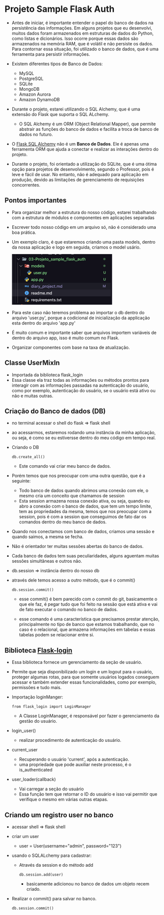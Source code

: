 # Projeto Sample Flask Auth

- Antes de iniciar, é importante entender o papel do banco de dados na persistência das informações. Em alguns projetos que eu desenvolvi, muitos dados foram armazenados em estruturas de dados do Python, como listas e dicionários. Isso ocorre porque essas dados são armazenados na memória RAM, que é volátil e não persiste os dados. Para contornar essa situação, foi utilizado o banco de dados, que é uma ferramenta para persistir informações.

- Existem diferentes tipos de Banco de Dados:
  - MySQL
  - PostgreSQL
  - SQLite
  - MongoDB
  - Amazon Aurora
  - Amazon DynamoDB

- Durante o projeto, estarei utilizando o SQL Alchemy, que é uma extensão do Flask que suporta o SQL ALchemy.
  - O SQL Alchemy é um ORM (Object Relational Mapper), que permite abstrair as funções do banco de dados e facilita a troca de banco de dados no futuro.

- O [Flask SQL Alchemy](https://flask-sqlalchemy.palletsprojects.com/en/3.1.x/) não é um **Banco de Dados**. Ele é apenas uma ferramenta ORM que ajuda a conectar e realizar as interações dentro do projeto.

- Durante o projeto, foi orientado a utilização do SQLite, que é uma ótima opção para projetos de desenvolvimento, segundo o Professor, pois é leve e fácil de usar. No entanto, não é adequado para aplicação em produção, devido as limitações de gerenciamento de requisições concorrentes.

## Pontos importantes

- Para organizar melhor a estrutura do nosso código, estarei trabalhando com a estrutura de módulos e componentes em aplicações separadas
- Escrever todo nosso código em um arquivo só, não é considerado uma boa prática.
- Um exemplo claro, é que estaremos criando uma pasta models, dentro da nossa aplicação e logo em seguida, criamos o model usário.

  ![](./assets/repository_models_user.png)

- Para este caso não teremos problema ao importar o db dentro do arquivo 'user.py', porque a codicional de inicialização da applicação esta dentro do arquivo 'app.py'
- É muito comum e importante saber que arquivos importem variáveis de dentro do arquivo app, isso é muito comum no Flask.
- Organizar componentes com base na taxa de atualização.

## Classe UserMixIn

- Importada da biblioteca flask_login
- Essa classe ela traz todas as informações ou métodos prontos para interagir com as informações passadas na autenticação do usuário, como por exemplo, autenticação do usuário, se o usuário está ativo ou não e muitas outras.

## Criação do Banco de dados (DB)

- no terminal acessar o shell do flask => flask shell
- ao acessarmos, estaremos rodando uma instância da minha aplicação, ou seja, é como se eu estiversse dentro do meu código em tempo real.
- Criando o DB
    >
      db.create_all()

  - Este comando vai criar meu banco de dados.

- Porém temos que nos preocupar com uma outra questão, que é a seguinte:
  - Todo banco de dados quando abrimos uma conexão com ele, o mesmo cria um conceito que chamamos de session
  - Esta session armazena nossa conexão ativa, ou seja, quando eu abro a conexão com o banco de dados, que tem um tempo limite, tem as propriedades da mesma, temos que nos preocupar com a session, pois é com a session que conseguimos de fato dar os comandos dentro do meu banco de dados.

- Quando nos conectamos com banco de dados, criamos uma sessão e quando saimos, a mesma se fecha.
- Não é orientador ter muitas sessões abertas do banco de dados.
- Cada banco de dados tem suas peculiaridades, alguns aguentam muitas sessões simultâneas e outros não.
- db.session => instância dentro do nosso db
- através dele temos acesso a outro método, que é o commit()
    >
      db.session.commit()

  - esse commit() é bem parecido com o commit do git, basicamemte o que ele faz, é pegar tudo que foi feito na sessão que está ativa e vai de fato executar o comando no banco de dados.

  - esse comando é uma característica que precisamos prestar atenção, principalmente no tipo de banco que estamos trabalhando, que no caso é o relacional, que armazena informações em tabelas e essas tabelas podem se relacionar entre si.

## Biblioteca [Flask-login](https://flask-login.readthedocs.io/en/latest/)

- Essa biblioteca fornece um gerenciamento da seção de usuário.
- Permite que seja disponibilizado um login e um logout para o usuário, proteger algumas rotas, para que somente usuários logados conseguem acessar e também extender essas funcionalidades, como por exemplo, permissões e tudo mais.

- Importação loginManger:
    >
      from flask_login import LoginManager

  - A Classe LoginManager, é responsável por fazer o gerenciamento da gestão do usuário.

- login_user()
  
  - realizar procedimento de autenticação do usuário.

- current_user
  
  - Recuperando o usuário 'current', após a autenticação.
  - uma propriedade que pode auxiliar neste processo, é o is_authenticated

- user_loader(callback)
  
  - Vai carregar a seção do usuário
  - Essa função tem que retornar o ID do usuário e isso vai permitir que verifique o mesmo em várias outras etapas.

## Criando um registro user no banco

- acessar shell => flask shell
- criar um user
  - user = User(username="admin", password="123")

- usando o SQLALchemy para cadastrar:
  - Através da session e do método add
      >
        db.session.add(user)

    - basicamente adicionou no banco de dados um objeto recem criado.

- Realizar o commit() para salvar no banco.
    >
      db.session.commit() 

